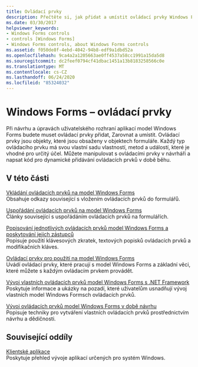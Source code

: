 ```yaml
---
title: Ovládací prvky
description: Přečtěte si, jak přidat a umístit ovládací prvky Windows Form. Můžete také manipulovat s ovládacími prvky v návrháři a napsat kód pro dynamické přidávání ovládacích prvků v době běhu.
ms.date: 03/30/2017
helpviewer_keywords:
- Windows Forms controls
- controls [Windows Forms]
- Windows Forms controls, about Windows Forms controls
ms.assetid: f050de8f-4ebd-4042-94b8-edf9a1dbd52a
ms.openlocfilehash: 9ca4a2a1205663ae0ff4537a58cc1991a15da5d8
ms.sourcegitcommit: dc2feef0794cf41dbac1451a13b8183258566c0e
ms.translationtype: MT
ms.contentlocale: cs-CZ
ms.lasthandoff: 06/24/2020
ms.locfileid: "85324032"
---
```

# <a name="windows-forms-controls"></a>Windows Forms – ovládací prvky

Při návrhu a úpravách uživatelského rozhraní aplikací model Windows Forms budete muset ovládací prvky přidat, Zarovnat a umístit. Ovládací prvky jsou objekty, které jsou obsaženy v objektech formuláře. Každý typ ovládacího prvku má svou vlastní sadu vlastností, metod a událostí, které je vhodné pro určitý účel. Můžete manipulovat s ovládacími prvky v návrháři a napsat kód pro dynamické přidávání ovládacích prvků v době běhu.

## <a name="in-this-section"></a>V této části

[Vkládání ovládacích prvků na model Windows Forms](putting-controls-on-windows-forms.md)\
Obsahuje odkazy související s vložením ovládacích prvků do formulářů.

[Uspořádání ovládacích prvků na model Windows Forms](how-to-align-multiple-controls-on-windows-forms.md)\
Články související s uspořádáním ovládacích prvků na formulářích.

[Popisování jednotlivých ovládacích prvků model Windows Forms a poskytování jejich zástupců](labeling-individual-windows-forms-controls-and-providing-shortcuts-to-them.md)\
Popisuje použití klávesových zkratek, textových popisků ovládacích prvků a modifikačních kláves.

[Ovládací prvky pro použití na model Windows Forms](controls-to-use-on-windows-forms.md)\
Uvádí ovládací prvky, které pracují s model Windows Forms a základní věci, které můžete s každým ovládacím prvkem provádět.

[Vývoj vlastních ovládacích prvků model Windows Forms s .NET Framework](developing-custom-windows-forms-controls.md)\
Poskytuje informace a ukázky na pozadí, které uživatelům usnadňují vývoj vlastních model Windows Formsch ovládacích prvků.

[Vývoj ovládacích prvků model Windows Forms v době návrhu](developing-windows-forms-controls-at-design-time.md)\
Popisuje techniky pro vytváření vlastních ovládacích prvků prostřednictvím návrhu a dědičnosti.

## <a name="related-sections"></a>Související oddíly

[Klientské aplikace](../../develop-client-apps.md)\
Poskytuje přehled vývoje aplikací určených pro systém Windows.
